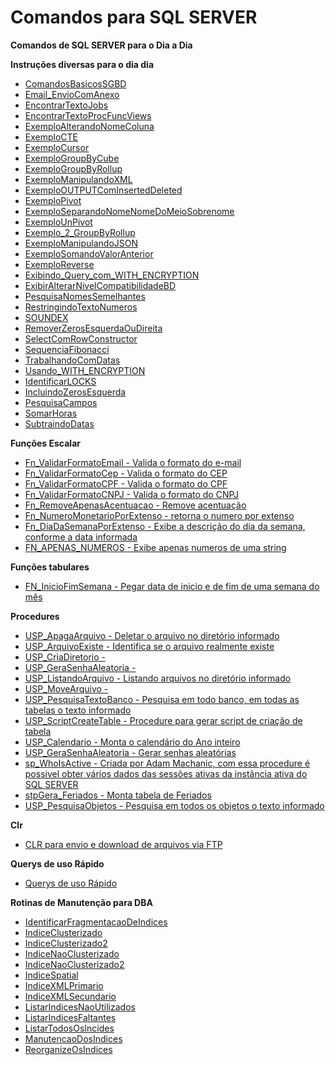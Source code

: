 # Comandos para SQL SERVER
**Comandos de SQL SERVER para o Dia a Dia**

**Instruções diversas para o dia dia**

- [ ComandosBasicosSGBD](https://github.com/ricardopssouza1/SQL_Server/blob/001/comandosSQLServer/ComandosBasicosSGBD.md)
- [ Email_EnvioComAnexo](https://github.com/ricardopssouza1/SQL_Server/blob/001/comandosSQLServer/Email_EnvioComAnexo.sql)
- [ EncontrarTextoJobs](https://github.com/ricardopssouza1/SQL_Server/blob/001/comandosSQLServer/EncontrarTextoJobs.sql)
- [ EncontrarTextoProcFuncViews](https://github.com/ricardopssouza1/SQL_Server/blob/001/comandosSQLServer/EncontrarTextoProcFuncViews.sql)
- [ ExemploAlterandoNomeColuna](https://github.com/ricardopssouza1/SQL_Server/blob/001/comandosSQLServer/ExemploAlterandoNomeColuna.sql)
- [ ExemploCTE](https://github.com/ricardopssouza1/SQL_Server/blob/001/comandosSQLServer/ExemploCTE.sql)
- [ ExemploCursor](https://github.com/ricardopssouza1/SQL_Server/blob/001/comandosSQLServer/ExemploCursor.sql)
- [ ExemploGroupByCube](https://github.com/ricardopssouza1/SQL_Server/blob/001/comandosSQLServer/ExemploGroupByCube.sql)
- [ ExemploGroupByRollup](https://github.com/ricardopssouza1/SQL_Server/blob/001/comandosSQLServer/ExemploGroupByRollup.sql)
- [ ExemploManipulandoXML](https://github.com/ricardopssouza1/SQL_Server/blob/001/comandosSQLServer/ExemploManipulandoXML.sql)
- [ ExemploOUTPUTComInsertedDeleted](https://github.com/ricardopssouza1/SQL_Server/blob/001/comandosSQLServer/ExemploOUTPUTComInsertedDeleted%20.sql)
- [ ExemploPivot](https://github.com/ricardopssouza1/SQL_Server/blob/001/comandosSQLServer/ExemploPivot.sql)
- [ ExemploSeparandoNomeNomeDoMeioSobrenome](https://github.com/ricardopssouza1/SQL_Server/blob/001/comandosSQLServer/ExemploSeparandoNomeNomeDoMeioSobrenome.sql)
- [ ExemploUnPivot](https://github.com/ricardopssouza1/SQL_Server/blob/001/comandosSQLServer/ExemploUnPivot.sql)
- [ Exemplo_2_GroupByRollup](https://github.com/ricardopssouza1/SQL_Server/blob/001/comandosSQLServer/Exemplo_2_GroupByRollup.sql)
- [ ExemploManipulandoJSON](https://github.com/ricardopssouza1/SQL_Server/blob/001/comandosSQLServer/ExemploManipulandoJSON.sql)
- [ ExemploSomandoValorAnterior](https://github.com/ricardopssouza1/SQL_Server/blob/001/comandosSQLServer/ExemploSomandoValorAnterior.sql)
- [ ExemploReverse](https://github.com/ricardopssouza1/SQL_Server/blob/001/comandosSQLServer/ExemploReverse.sql)
- [ Exibindo_Query_com_WITH_ENCRYPTION](https://github.com/ricardopssouza1/SQL_Server/blob/001/comandosSQLServer/Exibindo%20Query%20com%20WITH%20ENCRYPTION.sql)
- [ ExibirAlterarNivelCompatibilidadeBD](https://github.com/ricardopssouza1/SQL_Server/blob/001/comandosSQLServer/ExibirAlterarNivelCompatibilidadeBD.sql)
- [ PesquisaNomesSemelhantes](https://github.com/ricardopssouza1/SQL_Server/blob/001/comandosSQLServer/PesquisaNomesSemelhantes.sql)
- [ RestringindoTextoNumeros](https://github.com/ricardopssouza1/SQL_Server/blob/001/comandosSQLServer/RestringindoTextoNumeros.sql)
- [ SOUNDEX](https://github.com/ricardopssouza1/SQL_Server/blob/001/comandosSQLServer/SOUNDEX.sql)
- [ RemoverZerosEsquerdaOuDireita](https://github.com/ricardopssouza1/SQL_Server/blob/001/comandosSQLServer/RemoverZerosEsquerdaOuDireita.sql)
- [ SelectComRowConstructor](https://github.com/ricardopssouza1/SQL_Server/blob/001/comandosSQLServer/SelectComRowConstructor.sql)
- [ SequenciaFibonacci](https://github.com/ricardopssouza1/SQL_Server/blob/001/comandosSQLServer/SequenciaFibonacci.sql)
- [ TrabalhandoComDatas](https://github.com/ricardopssouza1/SQL_Server/blob/001/comandosSQLServer/TrabalhandoComDatas.sql)
- [ Usando_WITH_ENCRYPTION](https://github.com/ricardopssouza1/SQL_Server/blob/001/comandosSQLServer/Usando%20WITH%20ENCRYPTION.sql)
- [ IdentificarLOCKS](https://github.com/ricardopssouza1/SQL_Server/blob/001/comandosSQLServer/IdentificarLOCKS.sql)
- [ IncluindoZerosEsquerda](https://github.com/ricardopssouza1/SQL_Server/blob/001/comandosSQLServer/IncluindoZerosEsquerda.sql)
- [ PesquisaCampos](https://github.com/ricardopssouza1/SQL_Server/blob/001/comandosSQLServer/PesquisaCampos.sql)
- [ SomarHoras](https://github.com/ricardopssouza1/SQL_Server/blob/001/comandosSQLServer/SomarHoras.sql)
- [ SubtraindoDatas](https://github.com/ricardopssouza1/SQL_Server/blob/001/comandosSQLServer/SubtraindoData.sql)

**Funções Escalar**

- [ Fn_ValidarFormatoEmail - Valida o formato do e-mail](https://github.com/ricardopssouza1/SQL_Server/blob/001/comandosSQLServer/Fn_ValidarFormatoEmail.sql)
- [ Fn_ValidarFormatoCep - Valida o formato do CEP](https://github.com/ricardopssouza1/SQL_Server/blob/001/comandosSQLServer/Fn_ValidarFormatoCep.sql)
- [ Fn_ValidarFormatoCPF - Valida o formato do CPF](https://github.com/ricardopssouza1/SQL_Server/blob/001/comandosSQLServer/Fn_ValidarFormatoCPF.sql)
- [ Fn_ValidarFormatoCNPJ - Valida o formato do CNPJ](https://github.com/ricardopssouza1/SQL_Server/blob/001/comandosSQLServer/Fn_ValidarFormatoCNPJ.sql)
- [ Fn_RemoveApenasAcentuacao - Remove acentuação](https://github.com/ricardopssouza1/SQL_Server/blob/001/comandosSQLServer/Fn_RemoveApenasAcentuacao.SQL)
- [ Fn_NumeroMonetarioPorExtenso - retorna o numero por extenso ](https://github.com/ricardopssouza1/SQL_Server/blob/001/comandosSQLServer/Fn_NumeroMonetarioPorExtenso.sql)
- [ Fn_DiaDaSemanaPorExtenso - Exibe a descrição do dia da semana, conforme a data informada](https://github.com/ricardopssouza1/SQL_Server/blob/001/comandosSQLServer/Fn_DiaDaSemanaPorExtenso.sql)
- [ FN_APENAS_NUMEROS - Exibe apenas numeros de uma string](https://github.com/ricardopssouza1/SQL_Server/blob/001/comandosSQLServer/FN_APENAS_NUMEROS.sql)


**Funções tabulares**

- [ FN_InicioFimSemana - Pegar data de inicio e de fim de uma semana do mês](https://github.com/ricardopssouza1/SQL_Server/blob/001/comandosSQLServer/FN_InicioFimSemana.sql)


**Procedures**

- [ USP_ApagaArquivo - Deletar o arquivo no diretório informado ](https://github.com/ricardopssouza1/SQL_Server/blob/001/comandosSQLServer/USP_ApagaArquivo.sql)
- [ USP_ArquivoExiste - Identifica se o arquivo realmente existe ](https://github.com/ricardopssouza1/SQL_Server/blob/001/comandosSQLServer/USP_ArquivoExiste.sql)
- [ USP_CriaDiretorio - ](https://github.com/ricardopssouza1/SQL_Server/blob/001/comandosSQLServer/USP_CriaDiretorio.sql)
- [ USP_GeraSenhaAleatoria - ](https://github.com/ricardopssouza1/SQL_Server/blob/001/comandosSQLServer/USP_GeraSenhaAleatoria.sql)
- [ USP_ListandoArquivo - Listando arquivos no diretório informado ](https://github.com/ricardopssouza1/SQL_Server/blob/001/comandosSQLServer/USP_ListandoArquivo.sql)
- [ USP_MoveArquivo - ](https://github.com/ricardopssouza1/SQL_Server/blob/001/comandosSQLServer/USP_MoveArquivo.sql)
- [ USP_PesquisaTextoBanco  - Pesquisa em todo banco, em todas as tabelas o texto informado](https://github.com/ricardopssouza1/SQL_Server/blob/001/comandosSQLServer/USP_PesquisaTextoBanco.sql)
- [ USP_ScriptCreateTable - Procedure para gerar script de criação de tabela ](https://github.com/ricardopssouza1/SQL_Server/blob/001/comandosSQLServer/USP_ScriptCreateTable.sql)
- [ USP_Calendario - Monta o calendário do Ano inteiro](https://github.com/ricardopssouza1/SQL_Server/blob/001/comandosSQLServer/USP_Calendario.sql)
- [ USP_GeraSenhaAleatoria - Gerar senhas aleatórias ](https://github.com/ricardopssouza1/SQL_Server/blob/001/comandosSQLServer/USP_GeraSenhaAleatoria.sql)
- [  sp_WhoIsActive - Criada por Adam Machanic, com essa procedure é possivel obter vários dados das sessões
     ativas da instância ativa do SQL SERVER ](https://github.com/ricardopssouza1/SQL_Server/blob/001/comandosSQLServer/sp_WhoIsActive.sql)
- [ stpGera_Feriados - Monta tabela de Feriados](https://github.com/ricardopssouza1/SQL_Server/blob/001/comandosSQLServer/stpGera_Feriados.sql)	 
- [ USP_PesquisaObjetos - Pesquisa em todos os objetos o texto informado](https://github.com/ricardopssouza1/SQL_Server/blob/001/comandosSQLServer/USP_PesquisaObjetos.sql)


**Clr**

- [CLR para envio e download de arquivos via FTP](https://github.com/ricardopssouza1/SQL_Server/blob/001/comandosSQLServer/Upload_E_DownloadFTPViaProcedure.zip)


**Querys de uso Rápido**
- [Querys de uso Rápido](https://github.com/ricardopssouza1/SQL_Server/blob/001/comandosSQLServer/Querys_De_Uso_Rapido.md)


**Rotinas de Manutenção para DBA**
- [IdentificarFragmentacaoDeIndices](https://github.com/ricardopssouza1/SQL_Server/blob/001/comandosSQLServer/IdentificarFragmentacaoDeIndices.sql)
- [IndiceClusterizado](https://github.com/ricardopssouza1/SQL_Server/blob/001/comandosSQLServer/IndiceClusterizado.sql)
- [IndiceClusterizado2](https://github.com/ricardopssouza1/SQL_Server/blob/001/comandosSQLServer/IndiceClusterizado2.sql)
- [IndiceNaoClusterizado](https://github.com/ricardopssouza1/SQL_Server/blob/001/comandosSQLServer/IndiceNaoClusterizado.sql)
- [IndiceNaoClusterizado2](https://github.com/ricardopssouza1/SQL_Server/blob/001/comandosSQLServer/IndiceNaoClusterizado2.sql)
- [IndiceSpatial](https://github.com/ricardopssouza1/SQL_Server/blob/001/comandosSQLServer/IndiceSpatial.sql)
- [IndiceXMLPrimario](https://github.com/ricardopssouza1/SQL_Server/blob/001/comandosSQLServer/IndiceXMLPrimario.sql)
- [IndiceXMLSecundario](https://github.com/ricardopssouza1/SQL_Server/blob/001/comandosSQLServer/IndiceXMLSecundario.sql)
- [ListarIndicesNaoUtilizados](https://github.com/ricardopssouza1/SQL_Server/blob/001/comandosSQLServer/ListarIncidesNaoUtilizados.sql)
- [ListarIndicesFaltantes](https://github.com/ricardopssouza1/SQL_Server/blob/001/comandosSQLServer/ListarIndicesFaltantes.sql)
- [ListarTodosOsIncides](https://github.com/ricardopssouza1/SQL_Server/blob/001/comandosSQLServer/ListarTodosOsIncides.sql)
- [ManutencaoDosIndices](https://github.com/ricardopssouza1/SQL_Server/blob/001/comandosSQLServer/ManutencaoDosIndices.sql)
- [ReorganizeOsIndices](https://github.com/ricardopssouza1/SQL_Server/blob/001/comandosSQLServer/ReorganizeOsIndices.sql)
